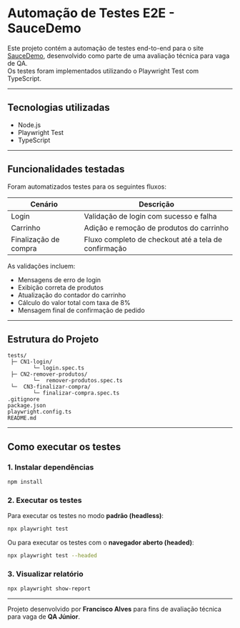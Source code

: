 # Automação de Testes E2E - SauceDemo

Este projeto contém a automação de testes end-to-end para o site [SauceDemo](https://www.saucedemo.com/), desenvolvido como parte de uma avaliação técnica para vaga de QA.  
Os testes foram implementados utilizando o Playwright Test com TypeScript.

---

## Tecnologias utilizadas

- Node.js  
- Playwright Test  
- TypeScript  

---

## Funcionalidades testadas

Foram automatizados testes para os seguintes fluxos:

| Cenário | Descrição |
|----------|------------|
| Login | Validação de login com sucesso e falha |
| Carrinho | Adição e remoção de produtos do carrinho |
| Finalização de compra | Fluxo completo de checkout até a tela de confirmação |

As validações incluem:
- Mensagens de erro de login  
- Exibição correta de produtos  
- Atualização do contador do carrinho  
- Cálculo do valor total com taxa de 8%  
- Mensagem final de confirmação de pedido  

---

## Estrutura do Projeto

```
tests/
 ├─ CN1-login/
        └─ login.spec.ts
 ├─ CN2-remover-produtos/
        └─  remover-produtos.spec.ts
 └─  CN3-finalizar-compra/
        └─ finalizar-compra.spec.ts
.gitignore
package.json
playwright.config.ts
README.md
```

---

## Como executar os testes

### 1. Instalar dependências

```bash
npm install
```

### 2. Executar os testes

Para executar os testes no modo **padrão (headless)**:  
```bash
npx playwright test
```

Ou para executar os testes com o **navegador aberto (headed)**:  
```bash
npx playwright test --headed
```


### 3. Visualizar relatório

```bash
npx playwright show-report
```

---

Projeto desenvolvido por **Francisco Alves** para fins de avaliação técnica para vaga de **QA Júnior**.
